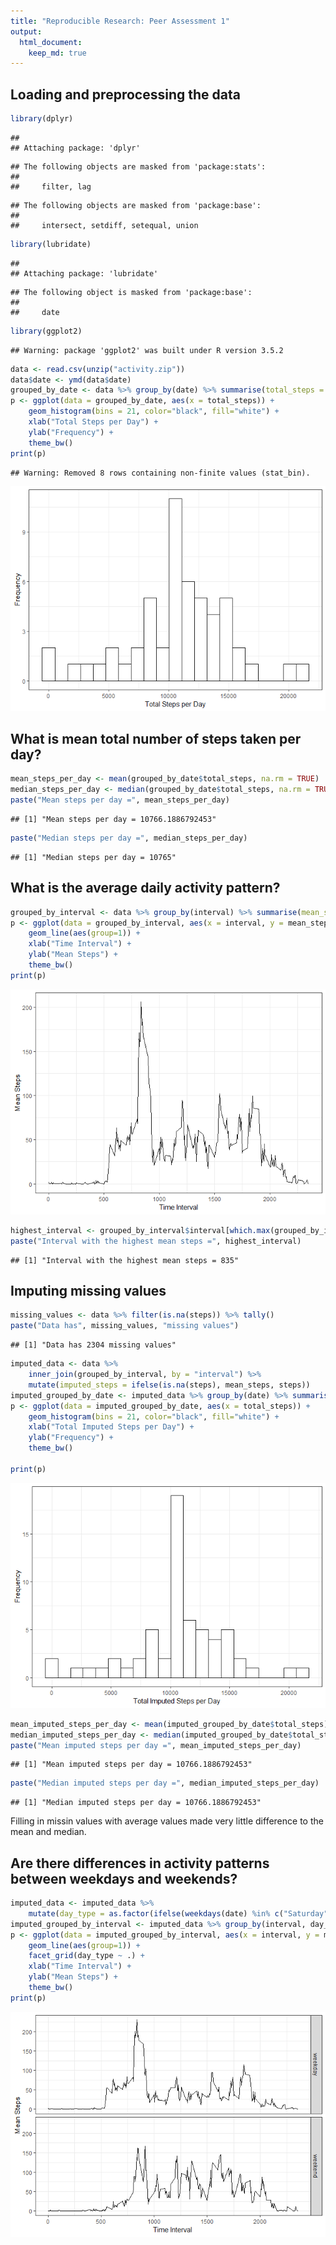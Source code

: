 ```yaml
---
title: "Reproducible Research: Peer Assessment 1"
output: 
  html_document:
    keep_md: true
---
```



## Loading and preprocessing the data

```r
library(dplyr)
```

```
## 
## Attaching package: 'dplyr'
```

```
## The following objects are masked from 'package:stats':
## 
##     filter, lag
```

```
## The following objects are masked from 'package:base':
## 
##     intersect, setdiff, setequal, union
```

```r
library(lubridate)
```

```
## 
## Attaching package: 'lubridate'
```

```
## The following object is masked from 'package:base':
## 
##     date
```

```r
library(ggplot2)
```

```
## Warning: package 'ggplot2' was built under R version 3.5.2
```

```r
data <- read.csv(unzip("activity.zip"))
data$date <- ymd(data$date)
grouped_by_date <- data %>% group_by(date) %>% summarise(total_steps = sum(steps))
p <- ggplot(data = grouped_by_date, aes(x = total_steps)) +
    geom_histogram(bins = 21, color="black", fill="white") +
    xlab("Total Steps per Day") + 
    ylab("Frequency") +
    theme_bw()
print(p)
```

```
## Warning: Removed 8 rows containing non-finite values (stat_bin).
```

![](PA1_template_files/figure-html/unnamed-chunk-1-1.png)<!-- -->

## What is mean total number of steps taken per day?

```r
mean_steps_per_day <- mean(grouped_by_date$total_steps, na.rm = TRUE)
median_steps_per_day <- median(grouped_by_date$total_steps, na.rm = TRUE)
paste("Mean steps per day =", mean_steps_per_day)
```

```
## [1] "Mean steps per day = 10766.1886792453"
```

```r
paste("Median steps per day =", median_steps_per_day)
```

```
## [1] "Median steps per day = 10765"
```

## What is the average daily activity pattern?

```r
grouped_by_interval <- data %>% group_by(interval) %>% summarise(mean_steps = mean(steps, na.rm = TRUE), median_steps = median(steps, na.rm = TRUE))
p <- ggplot(data = grouped_by_interval, aes(x = interval, y = mean_steps)) +
    geom_line(aes(group=1)) +
    xlab("Time Interval") + 
    ylab("Mean Steps") +
    theme_bw()
print(p)
```

![](PA1_template_files/figure-html/unnamed-chunk-3-1.png)<!-- -->

```r
highest_interval <- grouped_by_interval$interval[which.max(grouped_by_interval$mean_steps)]
paste("Interval with the highest mean steps =", highest_interval)
```

```
## [1] "Interval with the highest mean steps = 835"
```

## Imputing missing values

```r
missing_values <- data %>% filter(is.na(steps)) %>% tally()
paste("Data has", missing_values, "missing values")
```

```
## [1] "Data has 2304 missing values"
```

```r
imputed_data <- data %>%
    inner_join(grouped_by_interval, by = "interval") %>%
    mutate(imputed_steps = ifelse(is.na(steps), mean_steps, steps))
imputed_grouped_by_date <- imputed_data %>% group_by(date) %>% summarise(total_steps = sum(imputed_steps))
p <- ggplot(data = imputed_grouped_by_date, aes(x = total_steps)) +
    geom_histogram(bins = 21, color="black", fill="white") +
    xlab("Total Imputed Steps per Day") + 
    ylab("Frequency") +
    theme_bw()

print(p)
```

![](PA1_template_files/figure-html/unnamed-chunk-4-1.png)<!-- -->

```r
mean_imputed_steps_per_day <- mean(imputed_grouped_by_date$total_steps)
median_imputed_steps_per_day <- median(imputed_grouped_by_date$total_steps)
paste("Mean imputed steps per day =", mean_imputed_steps_per_day)
```

```
## [1] "Mean imputed steps per day = 10766.1886792453"
```

```r
paste("Median imputed steps per day =", median_imputed_steps_per_day)
```

```
## [1] "Median imputed steps per day = 10766.1886792453"
```
Filling in missin values with average values made very little difference to the mean and median.

## Are there differences in activity patterns between weekdays and weekends?

```r
imputed_data <- imputed_data %>%
    mutate(day_type = as.factor(ifelse(weekdays(date) %in% c("Saturday", "Sunday"), "weekend", "weekday")))
imputed_grouped_by_interval <- imputed_data %>% group_by(interval, day_type) %>% summarise(mean_steps = mean(imputed_steps))
p <- ggplot(data = imputed_grouped_by_interval, aes(x = interval, y = mean_steps)) +
    geom_line(aes(group=1)) +
    facet_grid(day_type ~ .) +
    xlab("Time Interval") + 
    ylab("Mean Steps") +
    theme_bw()
print(p)
```

![](PA1_template_files/figure-html/unnamed-chunk-5-1.png)<!-- -->
